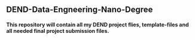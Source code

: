 ##  DEND-Data-Engneering-Nano-Degree

#### This repository will contain all my DEND project flies, template-files and all needed final project submission files. 

